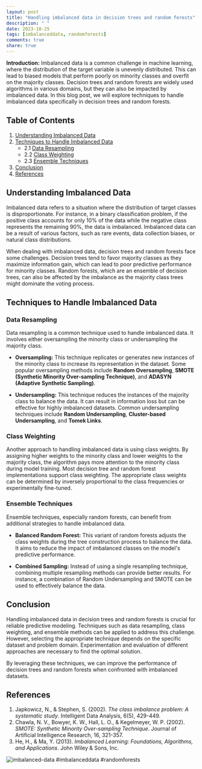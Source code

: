 ```yaml
---
layout: post
title: "Handling imbalanced data in decision trees and random forests"
description: " "
date: 2023-10-25
tags: [imbalanceddata, randomforests]
comments: true
share: true
---
```


**Introduction:**
Imbalanced data is a common challenge in machine learning, where the distribution of the target variable is unevenly distributed. This can lead to biased models that perform poorly on minority classes and overfit on the majority classes. Decision trees and random forests are widely used algorithms in various domains, but they can also be impacted by imbalanced data. In this blog post, we will explore techniques to handle imbalanced data specifically in decision trees and random forests.

## Table of Contents
1. [Understanding Imbalanced Data](#understanding-imbalanced-data)
2. [Techniques to Handle Imbalanced Data](#techniques-to-handle-imbalanced-data)
   - 2.1 [Data Resampling](#data-resampling)
   - 2.2 [Class Weighting](#class-weighting)
   - 2.3 [Ensemble Techniques](#ensemble-techniques)
3. [Conclusion](#conclusion)
4. [References](#references)

## Understanding Imbalanced Data

Imbalanced data refers to a situation where the distribution of target classes is disproportionate. For instance, in a binary classification problem, if the positive class accounts for only 10% of the data while the negative class represents the remaining 90%, the data is imbalanced. Imbalanced data can be a result of various factors, such as rare events, data collection biases, or natural class distributions.

When dealing with imbalanced data, decision trees and random forests face some challenges. Decision trees tend to favor majority classes as they maximize information gain, which can lead to poor predictive performance for minority classes. Random forests, which are an ensemble of decision trees, can also be affected by the imbalance as the majority class trees might dominate the voting process.

## Techniques to Handle Imbalanced Data

### Data Resampling

Data resampling is a common technique used to handle imbalanced data. It involves either oversampling the minority class or undersampling the majority class.

- **Oversampling:** This technique replicates or generates new instances of the minority class to increase its representation in the dataset. Some popular oversampling methods include **Random Oversampling**, **SMOTE (Synthetic Minority Over-sampling Technique)**, and **ADASYN (Adaptive Synthetic Sampling)**.

- **Undersampling:** This technique reduces the instances of the majority class to balance the data. It can result in information loss but can be effective for highly imbalanced datasets. Common undersampling techniques include **Random Undersampling**, **Cluster-based Undersampling**, and **Tomek Links**.

### Class Weighting

Another approach to handling imbalanced data is using class weights. By assigning higher weights to the minority class and lower weights to the majority class, the algorithm pays more attention to the minority class during model training. Most decision tree and random forest implementations support class weighting. The appropriate class weights can be determined by inversely proportional to the class frequencies or experimentally fine-tuned.

### Ensemble Techniques

Ensemble techniques, especially random forests, can benefit from additional strategies to handle imbalanced data.

- **Balanced Random Forest:** This variant of random forests adjusts the class weights during the tree construction process to balance the data. It aims to reduce the impact of imbalanced classes on the model's predictive performance.

- **Combined Sampling:** Instead of using a single resampling technique, combining multiple resampling methods can provide better results. For instance, a combination of Random Undersampling and SMOTE can be used to effectively balance the data.

## Conclusion

Handling imbalanced data in decision trees and random forests is crucial for reliable predictive modeling. Techniques such as data resampling, class weighting, and ensemble methods can be applied to address this challenge. However, selecting the appropriate technique depends on the specific dataset and problem domain. Experimentation and evaluation of different approaches are necessary to find the optimal solution.

By leveraging these techniques, we can improve the performance of decision trees and random forests when confronted with imbalanced datasets.

## References

1. Japkowicz, N., & Stephen, S. (2002). *The class imbalance problem: A systematic study*. Intelligent Data Analysis, 6(5), 429-449.
2. Chawla, N. V., Bowyer, K. W., Hall, L. O., & Kegelmeyer, W. P. (2002). *SMOTE: Synthetic Minority Over-sampling Technique*. Journal of Artificial Intelligence Research, 16, 321-357.
3. He, H., & Ma, Y. (2013). *Imbalanced Learning: Foundations, Algorithms, and Applications*. John Wiley & Sons, Inc.

![imbalanced-data](image:url) #imbalanceddata #randomforests